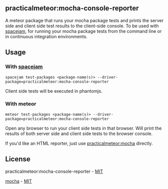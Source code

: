 ## practicalmeteor:mocha-console-reporter

A meteor package that runs your mocha package tests and prints the server side and client side test results to the client-side console. To be used with [spacejam](https://www.npmjs.com/package/spacejam), for running your mocha package tests from the command line or in continuous integration environments. 

## Usage

### With [spacejam](https://www.npmjs.com/package/spacejam)

`spacejam test-packages <package-name(s)> --driver-package=practicalmeteor:mocha-console-reporter`

Client side tests will be executed in phantomjs.

### With meteor

`meteor test-packages <package-name(s)> --driver-package=practicalmeteor:mocha-console-reporter`

Open any browser to run your client side tests in that browser. Will  print the results of both server side and client side tests to the browser console.

If you'd like an HTML reporter, just use [practicalmeteor:mocha](https://atmospherejs.com/practicalmeteor/mocha) directly.

## License

practicalmeteor:mocha-console-reporter - [MIT](https://github.com/practicalmeteor/meteor-mocha-console-reporter/blob/master/LICENSE.md)

[mocha](https://github.com/mochajs/mocha) - [MIT](https://github.com/mochajs/mocha/blob/master/LICENSE)
